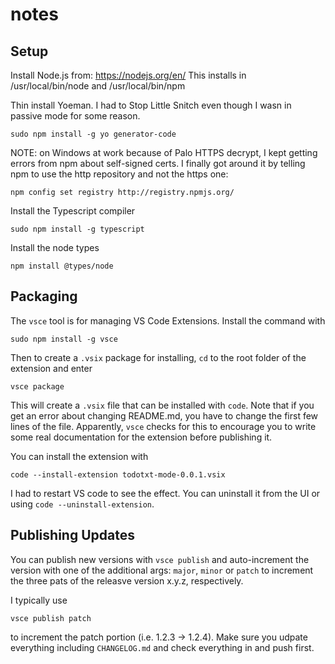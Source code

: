# notes

## Setup
Install Node.js from: https://nodejs.org/en/
This installs in /usr/local/bin/node and /usr/local/bin/npm

Thin install Yoeman. I had to Stop Little Snitch even though I wasn in passive mode for some reason.

    sudo npm install -g yo generator-code

NOTE: on Windows at work because of Palo HTTPS decrypt, I kept getting errors from npm about self-signed certs. I finally got around it by telling npm to use the http repository and not the https one:

    npm config set registry http://registry.npmjs.org/

Install the Typescript compiler

    sudo npm install -g typescript

Install the node types

    npm install @types/node

## Packaging

The `vsce` tool is for managing VS Code Extensions. Install the command with

    sudo npm install -g vsce

Then to create a `.vsix` package for installing, `cd` to the root folder of the extension and enter

    vsce package

This will create a `.vsix` file that can be installed with `code`. Note that if you get an error about changing README.md, you have to change the first few lines of the file. Apparently, `vsce` checks for this to encourage you to write some real documentation for the extension before publishing it.

You can install the extension with

    code --install-extension todotxt-mode-0.0.1.vsix 

I had to restart VS code to see the effect. You can uninstall it from the UI or
using `code --uninstall-extension`.

## Publishing Updates

You can publish new versions with `vsce publish` and auto-increment the version with one of the additional args: `major`, `minor` or `patch` to increment the three pats of the releasve version x.y.z, respectively.

I typically use

    vsce publish patch

to increment the patch portion (i.e. 1.2.3 -> 1.2.4). Make sure you udpate everything including `CHANGELOG.md` and check everything in and push first.
